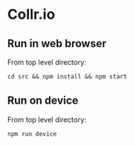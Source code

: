 # Collr.io

## Run in web browser

From top level directory:

`cd src && npm install && npm start`

## Run on device

From top level directory:

`npm run device`
